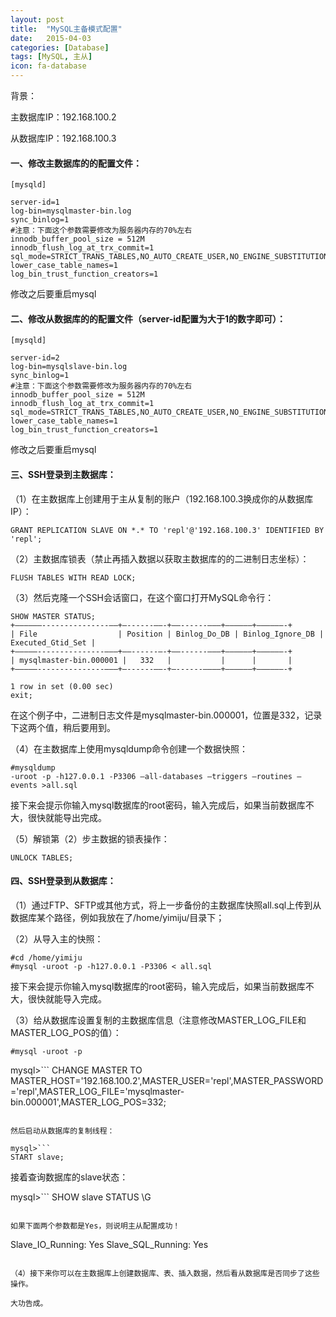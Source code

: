 ```yaml
---
layout: post
title:  "MySQL主备模式配置"
date:   2015-04-03
categories: [Database]
tags: [MySQL, 主从]
icon: fa-database
---
```


背景：

主数据库IP：192.168.100.2

从数据库IP：192.168.100.3

#### 一、修改主数据库的的配置文件：

```
[mysqld]

server-id=1
log-bin=mysqlmaster-bin.log
sync_binlog=1
#注意：下面这个参数需要修改为服务器内存的70%左右
innodb_buffer_pool_size = 512M
innodb_flush_log_at_trx_commit=1
sql_mode=STRICT_TRANS_TABLES,NO_AUTO_CREATE_USER,NO_ENGINE_SUBSTITUTION,NO_AUTO_VALUE_ON_ZERO
lower_case_table_names=1
log_bin_trust_function_creators=1
```

修改之后要重启mysql

#### 二、修改从数据库的的配置文件（server-id配置为大于1的数字即可）：

```
[mysqld]

server-id=2
log-bin=mysqlslave-bin.log
sync_binlog=1
#注意：下面这个参数需要修改为服务器内存的70%左右
innodb_buffer_pool_size = 512M
innodb_flush_log_at_trx_commit=1
sql_mode=STRICT_TRANS_TABLES,NO_AUTO_CREATE_USER,NO_ENGINE_SUBSTITUTION,NO_AUTO_VALUE_ON_ZERO
lower_case_table_names=1
log_bin_trust_function_creators=1
```

修改之后要重启mysql

#### 三、SSH登录到主数据库：

（1）在主数据库上创建用于主从复制的账户（192.168.100.3换成你的从数据库IP）：

```
GRANT REPLICATION SLAVE ON *.* TO 'repl'@'192.168.100.3' IDENTIFIED BY 'repl';
```

（2）主数据库锁表（禁止再插入数据以获取主数据库的的二进制日志坐标）：

```
FLUSH TABLES WITH READ LOCK;
```

（3）然后克隆一个SSH会话窗口，在这个窗口打开MySQL命令行：

```
SHOW MASTER STATUS;
+——————---------------——+—------——-+——------——–+——————+——————-+
| File                  | Position | Binlog_Do_DB | Binlog_Ignore_DB | Executed_Gtid_Set |
+—————---------------———+——------—-+——------——–+——————+——————-+
| mysqlmaster-bin.000001 |   332   |           |      |       |
+—————---------------———+—------——-+—------———–+——————+——————-+

1 row in set (0.00 sec)
exit;
```

在这个例子中，二进制日志文件是mysqlmaster-bin.000001，位置是332，记录下这两个值，稍后要用到。

（4）在主数据库上使用mysqldump命令创建一个数据快照：

```
#mysqldump
-uroot -p -h127.0.0.1 -P3306 –all-databases –triggers –routines –events >all.sql
```

接下来会提示你输入mysql数据库的root密码，输入完成后，如果当前数据库不大，很快就能导出完成。

（5）解锁第（2）步主数据的锁表操作：

```
UNLOCK TABLES;
```

#### 四、SSH登录到从数据库：

（1）通过FTP、SFTP或其他方式，将上一步备份的主数据库快照all.sql上传到从数据库某个路径，例如我放在了/home/yimiju/目录下；

（2）从导入主的快照：

```
#cd /home/yimiju
#mysql -uroot -p -h127.0.0.1 -P3306 < all.sql 
```

接下来会提示你输入mysql数据库的root密码，输入完成后，如果当前数据库不大，很快就能导入完成。

（3）给从数据库设置复制的主数据库信息（注意修改MASTER_LOG_FILE和MASTER_LOG_POS的值）：

`#mysql -uroot -p`

mysql>```
CHANGE MASTER TO MASTER_HOST='192.168.100.2',MASTER_USER='repl',MASTER_PASSWORD='repl',MASTER_LOG_FILE='mysqlmaster-bin.000001',MASTER_LOG_POS=332;
```

然后启动从数据库的复制线程：

mysql>```
START slave;
```

接着查询数据库的slave状态：

mysql>```
SHOW slave STATUS \G
```

如果下面两个参数都是Yes，则说明主从配置成功！

```
Slave_IO_Running: Yes
Slave_SQL_Running: Yes
```

（4）接下来你可以在主数据库上创建数据库、表、插入数据，然后看从数据库是否同步了这些操作。

大功告成。

